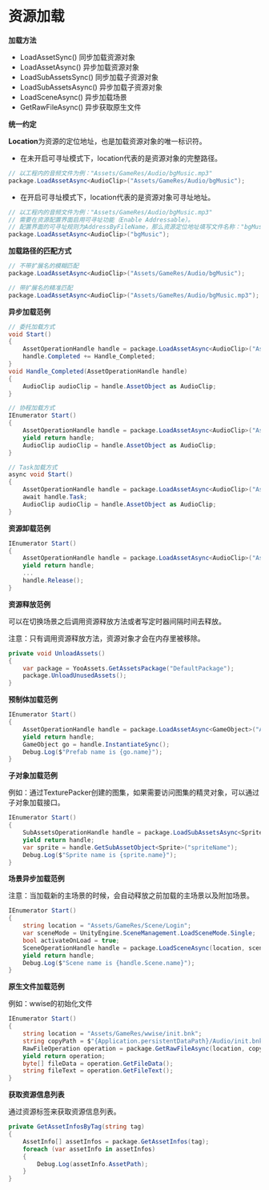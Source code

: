 # 资源加载

**加载方法**

- LoadAssetSync() 同步加载资源对象
- LoadAssetAsync() 异步加载资源对象
- LoadSubAssetsSync() 同步加载子资源对象
- LoadSubAssetsAsync() 异步加载子资源对象
- LoadSceneAsync() 异步加载场景
- GetRawFileAsync() 异步获取原生文件

**统一约定**

**Location**为资源的定位地址，也是加载资源对象的唯一标识符。

- 在未开启可寻址模式下，location代表的是资源对象的完整路径。

```c#
// 以工程内的音频文件为例："Assets/GameRes/Audio/bgMusic.mp3" 
package.LoadAssetAsync<AudioClip>("Assets/GameRes/Audio/bgMusic");
```

- 在开启可寻址模式下，location代表的是资源对象可寻址地址。

````c#
// 以工程内的音频文件为例："Assets/GameRes/Audio/bgMusic.mp3" 
// 需要在资源配置界面启用可寻址功能（Enable Addressable）。
// 配置界面的可寻址规则为AddressByFileName，那么资源定位地址填写文件名称："bgMusic"
package.LoadAssetAsync<AudioClip>("bgMusic");
````

**加载路径的匹配方式**

````C#
// 不带扩展名的模糊匹配
package.LoadAssetAsync<AudioClip>("Assets/GameRes/Audio/bgMusic");

// 带扩展名的精准匹配
package.LoadAssetAsync<AudioClip>("Assets/GameRes/Audio/bgMusic.mp3");
````

**异步加载范例**

````C#
// 委托加载方式
void Start()
{
    AssetOperationHandle handle = package.LoadAssetAsync<AudioClip>("Assets/GameRes/Audio/bgMusic.mp3");
    handle.Completed += Handle_Completed;
}
void Handle_Completed(AssetOperationHandle handle)
{
    AudioClip audioClip = handle.AssetObject as AudioClip;
}
````
````C#
// 协程加载方式
IEnumerator Start()
{
    AssetOperationHandle handle = package.LoadAssetAsync<AudioClip>("Assets/GameRes/Audio/bgMusic.mp3");
    yield return handle;   
    AudioClip audioClip = handle.AssetObject as AudioClip;
}
````
````C#
// Task加载方式
async void Start()
{
    AssetOperationHandle handle = package.LoadAssetAsync<AudioClip>("Assets/GameRes/Audio/bgMusic.mp3");
    await handle.Task;
    AudioClip audioClip = handle.AssetObject as AudioClip;	
}
````

**资源卸载范例**

````C#
IEnumerator Start()
{
    AssetOperationHandle handle = package.LoadAssetAsync<AudioClip>("Assets/GameRes/Audio/bgMusic.mp3");
    yield return handle;
    ...
    handle.Release();
}
````

**资源释放范例**

可以在切换场景之后调用资源释放方法或者写定时器间隔时间去释放。

注意：只有调用资源释放方法，资源对象才会在内存里被移除。

````c#
private void UnloadAssets()
{
    var package = YooAssets.GetAssetsPackage("DefaultPackage");
    package.UnloadUnusedAssets();
}
````

**预制体加载范例**

````C#
IEnumerator Start()
{
    AssetOperationHandle handle = package.LoadAssetAsync<GameObject>("Assets/GameRes/Panel/login.prefab");
    yield return handle;
    GameObject go = handle.InstantiateSync();
    Debug.Log($"Prefab name is {go.name}");
}
````

**子对象加载范例**

例如：通过TexturePacker创建的图集，如果需要访问图集的精灵对象，可以通过子对象加载接口。

````c#
IEnumerator Start()
{
    SubAssetsOperationHandle handle = package.LoadSubAssetsAsync<Sprite>(location);
    yield return handle;
    var sprite = handle.GetSubAssetObject<Sprite>("spriteName");
    Debug.Log($"Sprite name is {sprite.name}");
}
````

**场景异步加载范例**

注意：当加载新的主场景的时候，会自动释放之前加载的主场景以及附加场景。

````c#
IEnumerator Start()
{
    string location = "Assets/GameRes/Scene/Login";
    var sceneMode = UnityEngine.SceneManagement.LoadSceneMode.Single;
    bool activateOnLoad = true;
    SceneOperationHandle handle = package.LoadSceneAsync(location, sceneMode, activateOnLoad);
    yield return handle;
    Debug.Log($"Scene name is {handle.Scene.name}");
}
````

**原生文件加载范例**

例如：wwise的初始化文件

````c#
IEnumerator Start()
{
    string location = "Assets/GameRes/wwise/init.bnk";
    string copyPath = $"{Application.persistentDataPath}/Audio/init.bnk";
    RawFileOperation operation = package.GetRawFileAsync(location, copyPath);
    yield return operation;
    byte[] fileData = operation.GetFileData();
    string fileText = operation.GetFileText();
}
````

**获取资源信息列表**

通过资源标签来获取资源信息列表。

````c#
private GetAssetInfosByTag(string tag)
{
    AssetInfo[] assetInfos = package.GetAssetInfos(tag);
    foreach (var assetInfo in assetInfos)
    {
        Debug.Log(assetInfo.AssetPath);
    }
}
````

